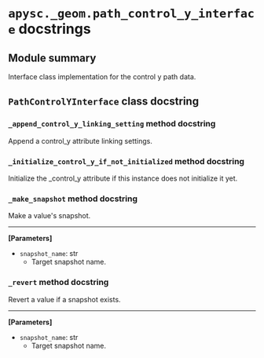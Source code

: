 # `apysc._geom.path_control_y_interface` docstrings

## Module summary

Interface class implementation for the control y path data.

## `PathControlYInterface` class docstring

### `_append_control_y_linking_setting` method docstring

Append a control_y attribute linking settings.

### `_initialize_control_y_if_not_initialized` method docstring

Initialize the _control_y attribute if this instance does not initialize it yet.

### `_make_snapshot` method docstring

Make a value's snapshot.<hr>

**[Parameters]**

- `snapshot_name`: str
  - Target snapshot name.

### `_revert` method docstring

Revert a value if a snapshot exists.<hr>

**[Parameters]**

- `snapshot_name`: str
  - Target snapshot name.